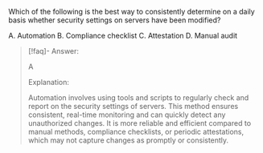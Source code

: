 
Which of the following is the best way to consistently determine on a daily basis whether security settings on servers have been modified? 

A. Automation 
B. Compliance checklist
C. Attestation 
D. Manual audit

> [!faq]- Answer: 
> 
> A
> 
> Explanation:
> 
> Automation involves using tools and scripts to regularly check and report on the security settings of servers. This method ensures consistent, real-time monitoring and can quickly detect any unauthorized changes. It is more reliable and efficient compared to manual methods, compliance checklists, or periodic attestations, which may not capture changes as promptly or consistently.

